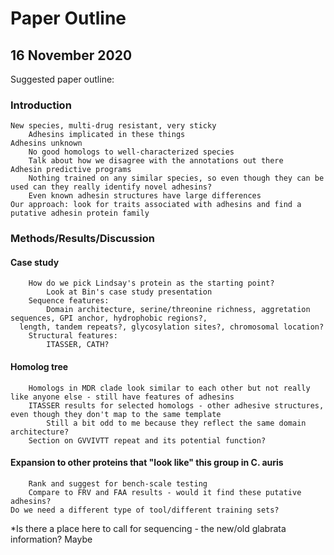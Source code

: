 # Paper Outline
## 16 November 2020
Suggested paper outline:
### Introduction
	New species, multi-drug resistant, very sticky
		Adhesins implicated in these things
	Adhesins unknown
		No good homologs to well-characterized species
		Talk about how we disagree with the annotations out there
	Adhesin predictive programs
		Nothing trained on any similar species, so even though they can be used can they really identify novel adhesins?
		Even known adhesin structures have large differences
	Our approach: look for traits associated with adhesins and find a putative adhesin protein family
### Methods/Results/Discussion
#### Case study
		How do we pick Lindsay's protein as the starting point?
			Look at Bin's case study presentation
		Sequence features:
			Domain architecture, serine/threonine richness, aggretation sequences, GPI anchor, hydrophobic regions?,
      length, tandem repeats?, glycosylation sites?, chromosomal location?
		Structural features:
			ITASSER, CATH?
#### Homolog tree
		Homologs in MDR clade look similar to each other but not really like anyone else - still have features of adhesins
		ITASSER results for selected homologs - other adhesive structures, even though they don't map to the same template
			Still a bit odd to me because they reflect the same domain architecture?
		Section on GVVIVTT repeat and its potential function?
    
#### Expansion to other proteins that "look like" this group in C. auris
		Rank and suggest for bench-scale testing
		Compare to FRV and FAA results - would it find these putative adhesins? 
    Do we need a different type of tool/different training sets?
*Is there a place here to call for sequencing - the new/old glabrata information? Maybe
